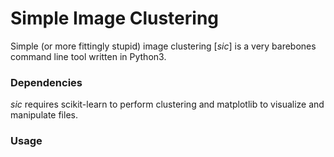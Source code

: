# Simple Image Clustering
Simple (or more fittingly stupid) image clustering [*sic*] is a very barebones command line tool written in Python3.  
### Dependencies
*sic* requires scikit-learn to perform clustering and matplotlib to visualize and manipulate files.

### Usage

